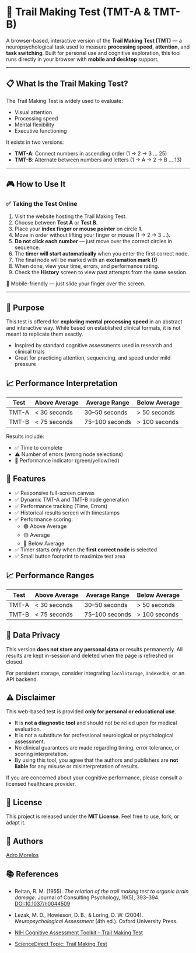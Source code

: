 # 🧠 Trail Making Test (TMT-A & TMT-B)

A browser-based, interactive version of the **Trail Making Test (TMT)** — a neuropsychological task used to measure **processing speed**, **attention**, and **task switching**. Built for personal use and cognitive exploration, this tool runs directly in your browser with **mobile and desktop** support.

---

## 📋 What Is the Trail Making Test?

The Trail Making Test is widely used to evaluate:

- Visual attention
- Processing speed
- Mental flexibility
- Executive functioning

It exists in two versions:

- **TMT-A**: Connect numbers in ascending order (1 → 2 → 3 … 25)
- **TMT-B**: Alternate between numbers and letters (1 → A → 2 → B … 13)

---

## 🎮 How to Use It

### ✅ Taking the Test Online

1. Visit the website hosting the Trail Making Test.
2. Choose between **Test A** or **Test B**.
3. Place your **index finger or mouse pointer** on circle **1**.
4. Move in order without lifting your finger or mouse (1 → 2 → 3 ...).
5. **Do not click each number** — just move over the correct circles in sequence.
6. The **timer will start automatically** when you enter the first correct node.
7. The final node will be marked with an **exclamation mark (!)**
8. When done, view your time, errors, and performance rating.
9. Check the **History** screen to view past attempts from the same session.

📱 Mobile-friendly — just slide your finger over the screen.

---

## 🧪 Purpose

This test is offered for **exploring mental processing speed** in an abstract and interactive way. While based on established clinical formats, it is not meant to replicate them exactly.

- Inspired by standard cognitive assessments used in research and clinical trials
- Great for practicing attention, sequencing, and speed under mild pressure


## 📈 Performance Interpretation

| Test  | Above Average  | Average Range  | Below Average   |
|-------|----------------|----------------|------------------|
| TMT-A | < 30 seconds   | 30–50 seconds  | > 50 seconds     |
| TMT-B | < 75 seconds   | 75–100 seconds | > 100 seconds    |

Results include:
- ✅ Time to complete
- ⚠️ Number of errors (wrong node selections)
- 🎯 Performance indicator (green/yellow/red)


## 🧾 Features

- ✅ Responsive full-screen canvas
- ✅ Dynamic TMT-A and TMT-B node generation
- ✅ Performance tracking (Time, Errors)
- ✅ Historical results screen with timestamps
- ✅ Performance scoring:
  - 🟢 Above Average
  - 🟡 Average
  - 🔴 Below Average
- ✅ Timer starts only when the **first correct node** is selected
- ✅ Small button footprint to maximize test area


## 📈 Performance Ranges

| Test | Above Average  | Average Range | Below Average |
|------|----------------|----------------|----------------|
| TMT-A | < 30 seconds   | 30–50 seconds  | > 50 seconds   |
| TMT-B | < 75 seconds   | 75–100 seconds | > 100 seconds  |


## 🔐 Data Privacy

This version **does not store any personal data** or results permanently. All results are kept in-session and deleted when the page is refreshed or closed.

For persistent storage, consider integrating `localStorage`, `IndexedDB`, or an API backend.


## ⚠️ Disclaimer

This web-based test is provided **only for personal or educational use**.

- It is **not a diagnostic tool** and should not be relied upon for medical evaluation.
- It is not a substitute for professional neurological or psychological assessment.
- No clinical guarantees are made regarding timing, error tolerance, or scoring interpretation.
- By using this tool, you agree that the authors and publishers are **not liable** for any misuse or misinterpretation of results.

If you are concerned about your cognitive performance, please consult a licensed healthcare provider.


## 📄 License

This project is released under the **MIT License**. Feel free to use, fork, or adapt it.


## 🙌 Authors

[Adro Morelos](https://github.com/adrorocker)


## 📚 References

- Reitan, R. M. (1955). *The relation of the trail making test to organic brain damage*. Journal of Consulting Psychology, 19(5), 393–394. [DOI:10.1037/h0044509](https://doi.org/10.1037/h0044509)

- Lezak, M. D., Howieson, D. B., & Loring, D. W. (2004). *Neuropsychological Assessment* (4th ed.). Oxford University Press.

- [NIH Cognitive Assessment Toolkit – Trail Making Test](https://www.ncbi.nlm.nih.gov/books/NBK305230/)

- [ScienceDirect Topic: Trail Making Test](https://www.sciencedirect.com/topics/medicine-and-dentistry/trail-making-test)
